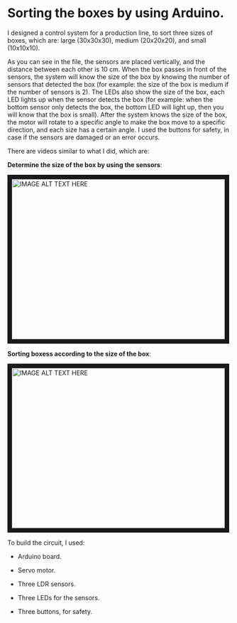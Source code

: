 # Sorting the boxes by using Arduino.

I designed a control system for a production line, to sort three sizes of boxes, which are: large (30x30x30), medium (20x20x20), and small (10x10x10).

As you can see in the file, the sensors are placed vertically, and the distance between each other is 10 cm. When the box passes in front of the sensors, the system will know the size of the box by knowing the number of sensors that detected the box (for example: the size of the box is medium if the number of sensors is 2). The LEDs also show the size of the box, each LED lights up when the sensor detects the box (for example: when the bottom sensor only detects the box, the bottom LED will light up, then you will know that the box is small). After the system knows the size of the box, the motor will rotate to a specific angle to make the box move to a specific direction, and each size has a certain angle. I used the buttons for safety, in case if the sensors are damaged or an error occurs. 

There are videos similar to what I did, which are:

**Determine the size of the box by using the sensors**:


<a href="http://www.youtube.com/watch?feature=player_embedded&v=8lFLSxjw6Uc
" target="_blank"><img src="http://img.youtube.com/vi/8lFLSxjw6Uc/0.jpg" 
alt="IMAGE ALT TEXT HERE" width="480" height="360" border="10" /></a>



**Sorting boxess according to the size of the box**:


<a href="http://www.youtube.com/watch?feature=player_embedded&v=Fbx3inwxOPo
" target="_blank"><img src="http://img.youtube.com/vi/Fbx3inwxOPo/0.jpg" 
alt="IMAGE ALT TEXT HERE" width="480" height="360" border="10" /></a>



To build the circuit, I used:

- Arduino board.

- Servo motor.

- Three LDR sensors.

- Three LEDs for the sensors.

- Three buttons, for safety.
